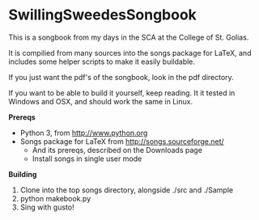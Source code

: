 # SwillingSweedesSongbook

This is a songbook from my days in the SCA at the College of St. Golias.

It is compilied from many sources into the songs package for LaTeX, and includes some helper scripts to make it easily buildable.

If you just want the pdf's of the songbook, look in the pdf directory.

If you want to be able to build it yourself, keep reading. It it tested in Windows and OSX, and should work the same in Linux.

**Prereqs**

* Python 3, from http://www.python.org
* Songs package for LaTeX from http://songs.sourceforge.net/
    * And its prereqs, described on the Downloads page
    * Install songs in single user mode
    
**Building**

1. Clone into the top songs directory, alongside ./src and ./Sample 
2. python makebook.py
3. Sing with gusto!
